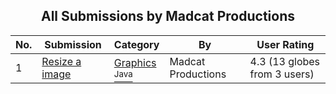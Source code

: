 ﻿<div align="center">

## All Submissions by Madcat Productions

</div>

No.  | Submission | Category | By   | User Rating
---- | ---------- | -------- | ---- | -----------
1 | [Resize a image<br />](https://github.com/Planet-Source-Code/madcat-productions-resize-a-image__2-2578) | [Graphics<br /><sup>Java</sup>](../ByCategory/graphics__2-75.md) | Madcat Productions | 4.3 (13 globes from 3 users)
